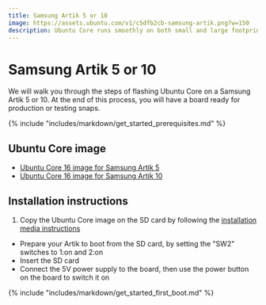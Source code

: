 ```yaml
---
title: Samsung Artik 5 or 10
image: https://assets.ubuntu.com/v1/c5dfb2cb-samsung-artik.png?w=150
description: Ubuntu Core runs smoothly on both small and large footprint boards.
---
```


# Samsung Artik 5 or 10

We will walk you through the steps of flashing Ubuntu Core on a Samsung Artik 5 or 10. At the end of this process, you will have a board ready for production or testing snaps.

{% include "includes/markdown/get_started_prerequisites.md" %}

## Ubuntu Core image

 * [Ubuntu Core 16 image for Samsung Artik 5](http://people.canonical.com/~platform/snappy/artik/uc-series16-final-image/artik5.img.xz)
 * [Ubuntu Core 16 image for Samsung Artik 10](http://people.canonical.com/~platform/snappy/artik/uc-series16-final-image/artik10.img.xz)

## Installation instructions

 1. Copy the Ubuntu Core image on the SD card by following the [installation media instructions](/core/get-started/installation-medias)
 * Prepare your Artik to boot from the SD card, by setting the "SW2" switches to 1:on and 2:on
 * Insert the SD card
 * Connect the 5V power supply to the board, then use the power button on the board to switch it on

{% include "includes/markdown/get_started_first_boot.md" %}
